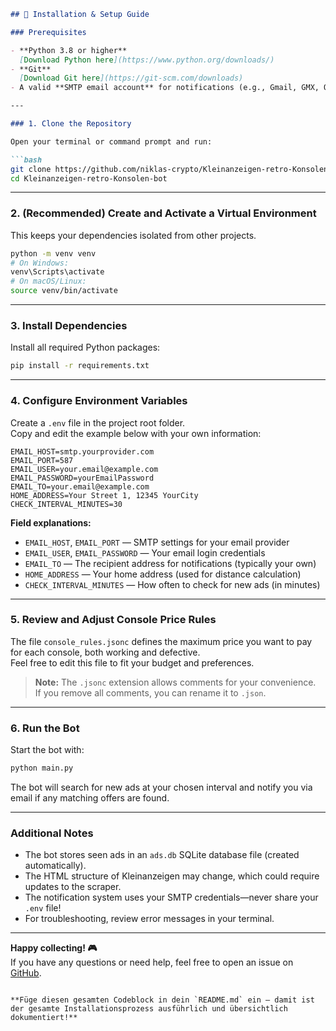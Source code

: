 
```markdown
## 🚀 Installation & Setup Guide

### Prerequisites

- **Python 3.8 or higher**  
  [Download Python here](https://www.python.org/downloads/)
- **Git**  
  [Download Git here](https://git-scm.com/downloads)
- A valid **SMTP email account** for notifications (e.g., Gmail, GMX, Outlook, etc.)

---

### 1. Clone the Repository

Open your terminal or command prompt and run:

```bash
git clone https://github.com/niklas-crypto/Kleinanzeigen-retro-Konsolen-bot.git
cd Kleinanzeigen-retro-Konsolen-bot
```

---

### 2. (Recommended) Create and Activate a Virtual Environment

This keeps your dependencies isolated from other projects.

```bash
python -m venv venv
# On Windows:
venv\Scripts\activate
# On macOS/Linux:
source venv/bin/activate
```

---

### 3. Install Dependencies

Install all required Python packages:

```bash
pip install -r requirements.txt
```

---

### 4. Configure Environment Variables

Create a `.env` file in the project root folder.  
Copy and edit the example below with your own information:

```env
EMAIL_HOST=smtp.yourprovider.com
EMAIL_PORT=587
EMAIL_USER=your.email@example.com
EMAIL_PASSWORD=yourEmailPassword
EMAIL_TO=your.email@example.com
HOME_ADDRESS=Your Street 1, 12345 YourCity
CHECK_INTERVAL_MINUTES=30
```

**Field explanations:**

- `EMAIL_HOST`, `EMAIL_PORT` — SMTP settings for your email provider
- `EMAIL_USER`, `EMAIL_PASSWORD` — Your email login credentials
- `EMAIL_TO` — The recipient address for notifications (typically your own)
- `HOME_ADDRESS` — Your home address (used for distance calculation)
- `CHECK_INTERVAL_MINUTES` — How often to check for new ads (in minutes)

---

### 5. Review and Adjust Console Price Rules

The file `console_rules.jsonc` defines the maximum price you want to pay for each console, both working and defective.  
Feel free to edit this file to fit your budget and preferences.

> **Note:** The `.jsonc` extension allows comments for your convenience.  
> If you remove all comments, you can rename it to `.json`.

---

### 6. Run the Bot

Start the bot with:

```bash
python main.py
```

The bot will search for new ads at your chosen interval and notify you via email if any matching offers are found.

---

### Additional Notes

- The bot stores seen ads in an `ads.db` SQLite database file (created automatically).
- The HTML structure of Kleinanzeigen may change, which could require updates to the scraper.
- The notification system uses your SMTP credentials—never share your `.env` file!
- For troubleshooting, review error messages in your terminal.

---

**Happy collecting! 🎮**  
If you have any questions or need help, feel free to open an issue on [GitHub](https://github.com/niklas-crypto/Kleinanzeigen-retro-Konsolen-bot/issues).
```

**Füge diesen gesamten Codeblock in dein `README.md` ein – damit ist der gesamte Installationsprozess ausführlich und übersichtlich dokumentiert!**